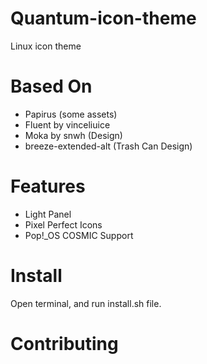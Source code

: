 # Quantum-icon-theme
Linux icon theme

# Based On
* Papirus (some assets)
* Fluent by vinceliuice
* Moka by snwh (Design)
* breeze-extended-alt (Trash Can Design)

# Features

* Light Panel
* Pixel Perfect Icons
* Pop!_OS COSMIC Support

# Install

Open terminal, and run install.sh file.

# Contributing
